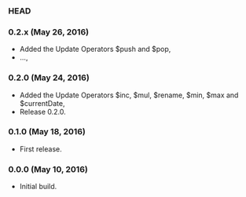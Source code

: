 ### HEAD

### 0.2.x (May 26, 2016)

  * Added the Update Operators $push and $pop,
  * ...,


### 0.2.0 (May 24, 2016)

  * Added the Update Operators $inc, $mul, $rename, $min, $max and $currentDate,
  * Release 0.2.0.


### 0.1.0 (May 18, 2016)

  * First release.


### 0.0.0 (May 10, 2016)

  * Initial build.
